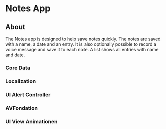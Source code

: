 # Notes App

## About

The Notes app is designed to help save notes quickly.
The notes are saved with a name, a date and an entry. 
It is also optionally possible to record a voice message and save it to each note.
A list shows all entries with name and date.

### Core Data
### Localization
### UI Alert Controller
### AVFondation
### UI View Animationen
